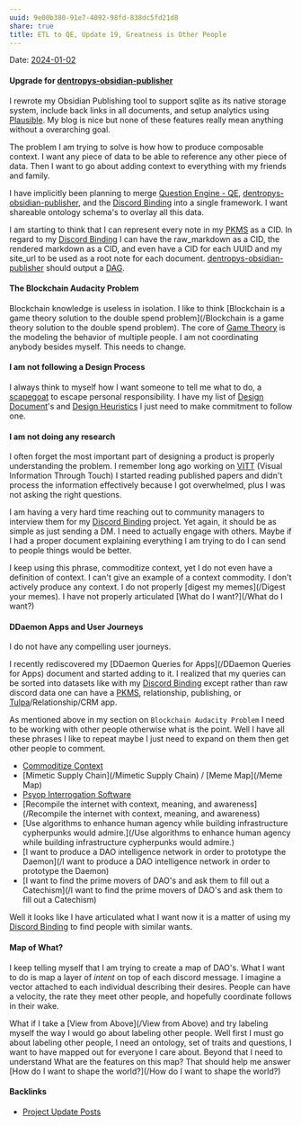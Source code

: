 ```yaml
---
uuid: 9e00b380-91e7-4092-98fd-838dc5fd21d8
share: true
title: ETL to QE, Update 19, Greatness is Other People
---
```

Date: [2024-01-02](/2024-01-02)

#### Upgrade for [dentropys-obsidian-publisher](/f43d858e-c32e-4d15-bfc4-456bb7f56ceb)

I rewrote my Obsidian Publishing tool to support sqlite as its native storage system, include back links in all documents, and setup analytics using [Plausible](/44e138f7-a286-44bf-9ada-04567baba8fa). My blog is nice but none of these features really mean anything without a overarching goal.

The problem I am trying to solve is how how to produce composable context. I want any piece of data to be able to reference any other piece of data. Then I want to go about adding context to everything with my friends and family.

I have implicitly been planning to merge [Question Engine - QE](/cc5cc49d-f554-4f29-b31a-b8789688e6a3), [dentropys-obsidian-publisher](/f43d858e-c32e-4d15-bfc4-456bb7f56ceb), and the [Discord Binding](/1c376bfd-75ef-4c0d-9e23-3680653de55f) into a single framework. I want shareable ontology schema's to overlay all this data.

I am starting to think that I can represent every note in my [PKMS](/ea5dd34b-8140-436d-9106-1bea26a2b5d9) as a CID. In regard to my [Discord Binding](/1c376bfd-75ef-4c0d-9e23-3680653de55f) I can have the raw_markdown as a CID, the rendered markdown as a CID, and even have a CID for each UUID and my site_url to be used as a root note for each document. [dentropys-obsidian-publisher](/f43d858e-c32e-4d15-bfc4-456bb7f56ceb) should output a [DAG](/DAG).

#### The Blockchain Audacity Problem

Blockchain knowledge is useless in isolation. I like to think [Blockchain is a game theory solution to the double spend problem](/Blockchain is a game theory solution to the double spend problem). The core of [Game Theory](/c5ea45c4-9c31-4a58-9f58-45899596e413) is the modeling the behavior of multiple people. I am not coordinating anybody besides myself. This needs to change.
#### I am not following a Design Process

I always think to myself how I want someone to tell me what to do, a [scapegoat](/scapegoat) to escape personal responsibility. I have my list of [Design Document](/72b49f16-d061-40d5-94c6-390a6c0c02b4)'s and [Design Heuristics](/5e01e1ef-4aa4-491d-8ac3-8f0343201a97) I just need to make commitment to follow one.

#### I am not doing any research

I often forget the most important part of designing a product is properly understanding the problem. I remember long ago working on [VITT](/VITT) (Visual Information Through Touch) I started reading published papers and didn't process the information effectively because I got overwhelmed, plus I was not asking the right questions.

I am having a very hard time reaching out to community managers to interview them for my [Discord Binding](/1c376bfd-75ef-4c0d-9e23-3680653de55f) project. Yet again, it should be as simple as just sending a DM. I need to actually engage with others. Maybe if I had a proper document explaining everything I am trying to do I can send to people things would be better.

I keep using this phrase, commoditize context, yet I do not even have a definition of context. I can't give an example of a context commodity. I don't actively produce any context. I do not properly [digest my memes](/Digest your memes). I have not properly articulated [What do I want?](/What do I want?)

#### DDaemon Apps and User Journeys

I do not have any compelling user journeys.

I recently rediscovered my [DDaemon Queries for Apps](/DDaemon Queries for Apps) document and started adding to it. I realized that my queries can be sorted into datasets like with my [Discord Binding](/1c376bfd-75ef-4c0d-9e23-3680653de55f) except rather than raw discord data one can have a [PKMS](/ea5dd34b-8140-436d-9106-1bea26a2b5d9), relationship, publishing, or [Tulpa](/Tulpa)/Relationship/CRM app.

As mentioned above in my section on `Blockchain Audacity Problem` I need to be working with other people otherwise what is the point. Well I have all these phrases I like to repeat maybe I just need to expand on them then get other people to comment.

* [Commoditize Context](/6c1a104f-51d8-40ac-bb23-c5768cdbfb16)
* [Mimetic Supply Chain](/Mimetic Supply Chain) / [Meme Map](/Meme Map)
* [Psyop Interrogation Software](/bc513a43-335b-45b6-b323-46c78a688bc8)
* [Recompile the internet with context, meaning, and awareness](/Recompile the internet with context, meaning, and awareness)
* [Use algorithms to enhance human agency while building infrastructure cypherpunks would admire.](/Use algorithms to enhance human agency while building infrastructure cypherpunks would admire.)
* [I want to produce a DAO intelligence network in order to prototype the Daemon](/I want to produce a DAO intelligence network in order to prototype the Daemon)
* [I want to find the prime movers of DAO's and ask them to fill out a Catechism](/I want to find the prime movers of DAO's and ask them to fill out a Catechism)

Well it looks like I have articulated what I want now it is a matter of using my [Discord Binding](/1c376bfd-75ef-4c0d-9e23-3680653de55f) to find people with similar wants.

#### Map of What?

I keep telling myself that I am trying to create a map of DAO's. What I want to do is map a layer of *intent* on top of each discord message. I imagine a vector attached to each individual describing their desires. People can have a velocity, the rate they meet other people, and hopefully coordinate follows in their wake.

What if I take a [View from Above](/View from Above) and try labeling myself the way I would go about labeling other people. Well first I must go about labeling other people, I need an ontology, set of traits and questions, I want to have mapped out for everyone I care about. Beyond that I need to understand What are the features on this map? That should help me answer [How do I want to shape the world?](/How do I want to shape the world?)


#### Backlinks

* [Project Update Posts](/4c45797f-8d43-4277-a5c1-de8df9aa7876)